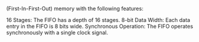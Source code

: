 (First-In-First-Out) memory with the following features:

16 Stages: The FIFO has a depth of 16 stages.
8-bit Data Width: Each data entry in the FIFO is 8 bits wide.
Synchronous Operation: The FIFO operates synchronously with a single clock signal.
